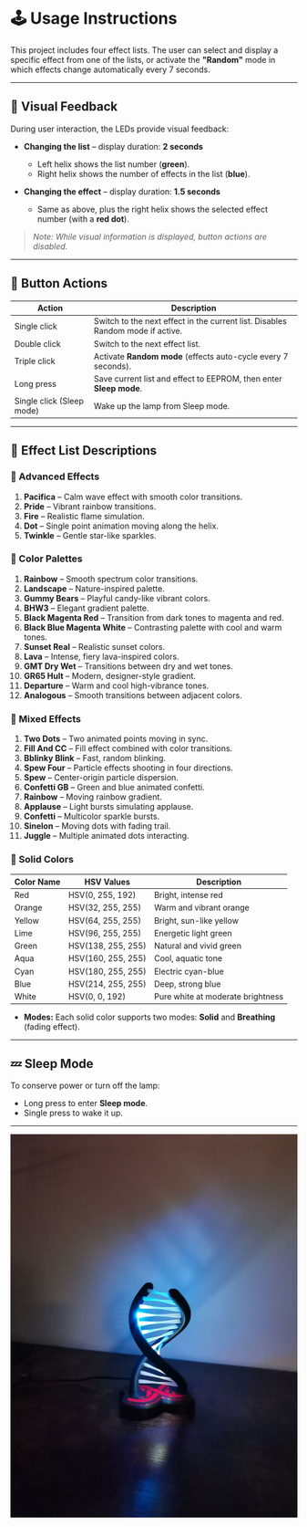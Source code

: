 # 🕹️ Usage Instructions

This project includes four effect lists. The user can select and display a specific effect from one of the lists, or activate the **"Random"** mode in which effects change automatically every 7 seconds.

---

## 🔎 Visual Feedback

During user interaction, the LEDs provide visual feedback:

- **Changing the list** – display duration: **2 seconds**
  - Left helix shows the list number (**green**).
  - Right helix shows the number of effects in the list (**blue**).

- **Changing the effect** – display duration: **1.5 seconds**
  - Same as above, plus the right helix shows the selected effect number (with a **red dot**).

> *Note: While visual information is displayed, button actions are disabled.*

---

## 🔘 Button Actions

| Action             | Description                                                                 |
|--------------------|-----------------------------------------------------------------------------|
| Single click       | Switch to the next effect in the current list. Disables Random mode if active. |
| Double click       | Switch to the next effect list.                                             |
| Triple click       | Activate **Random mode** (effects auto-cycle every 7 seconds).              |
| Long press         | Save current list and effect to EEPROM, then enter **Sleep mode**.          |
| Single click (Sleep mode) | Wake up the lamp from Sleep mode.                                  |

---

## 🧾 Effect List Descriptions

### 🔷 Advanced Effects
1. **Pacifica** – Calm wave effect with smooth color transitions.  
2. **Pride** – Vibrant rainbow transitions.  
3. **Fire** – Realistic flame simulation.  
4. **Dot** – Single point animation moving along the helix.  
5. **Twinkle** – Gentle star-like sparkles.  

### 🌈 Color Palettes
1. **Rainbow** – Smooth spectrum color transitions.  
2. **Landscape** – Nature-inspired palette.  
3. **Gummy Bears** – Playful candy-like vibrant colors.  
4. **BHW3** – Elegant gradient palette.  
5. **Black Magenta Red** – Transition from dark tones to magenta and red.  
6. **Black Blue Magenta White** – Contrasting palette with cool and warm tones.  
7. **Sunset Real** – Realistic sunset colors.  
8. **Lava** – Intense, fiery lava-inspired colors.  
9. **GMT Dry Wet** – Transitions between dry and wet tones.  
10. **GR65 Hult** – Modern, designer-style gradient.  
11. **Departure** – Warm and cool high-vibrance tones.  
12. **Analogous** – Smooth transitions between adjacent colors.  

### 🔀 Mixed Effects
1. **Two Dots** – Two animated points moving in sync.  
2. **Fill And CC** – Fill effect combined with color transitions.  
3. **Bblinky Blink** – Fast, random blinking.  
4. **Spew Four** – Particle effects shooting in four directions.  
5. **Spew** – Center-origin particle dispersion.  
6. **Confetti GB** – Green and blue animated confetti.  
7. **Rainbow** – Moving rainbow gradient.  
8. **Applause** – Light bursts simulating applause.  
9. **Confetti** – Multicolor sparkle bursts.  
10. **Sinelon** – Moving dots with fading trail.  
11. **Juggle** – Multiple animated dots interacting.  

### 🎨 Solid Colors

| Color Name         | HSV Values           | Description                             |
|--------------------|----------------------|-----------------------------------------|
| Red                | HSV(0, 255, 192)     | Bright, intense red                     |
| Orange             | HSV(32, 255, 255)    | Warm and vibrant orange                 |
| Yellow             | HSV(64, 255, 255)    | Bright, sun-like yellow                 |
| Lime               | HSV(96, 255, 255)    | Energetic light green                   |
| Green              | HSV(138, 255, 255)   | Natural and vivid green                 |
| Aqua               | HSV(160, 255, 255)   | Cool, aquatic tone                      |
| Cyan               | HSV(180, 255, 255)   | Electric cyan-blue                      |
| Blue               | HSV(214, 255, 255)   | Deep, strong blue                       |
| White              | HSV(0, 0, 192)       | Pure white at moderate brightness       |

- **Modes:** Each solid color supports two modes: **Solid** and **Breathing** (fading effect).

---

## 💤 Sleep Mode

To conserve power or turn off the lamp:
- Long press to enter **Sleep mode**.
- Single press to wake it up.

---
![Lamp powered on](./Lamp.jpg)

